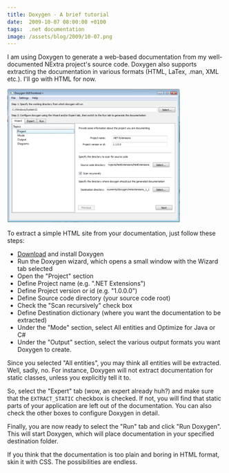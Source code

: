 ```yaml
---
title: Doxygen - A brief tutorial
date:  2009-10-07 08:00:00 +0100
tags:  .net documentation
image: /assets/blog/2009/10-07.png
---
```


I am using Doxygen to generate a web-based documentation from my well-documented
NExtra project's source code. Doxygen also supports extracting the documentation
in various formats (HTML, LaTex, .man, XML etc.). I'll go with HTML for now.

![Doxygen Wizard](/assets/blog/2009/10-07.png)

To extract a simple HTML site from your documentation, just follow these steps:

* [Download](http://www.stack.nl/~dimitri/doxygen/) and install Doxygen
* Run the Doxygen wizard, which opens a small window with the Wizard tab selected
* Open the "Project" section
* Define Project name (e.g. ".NET Extensions")
* Define Project version or id (e.g. "1.0.0.0")
* Define Source code directory (your source code root)
* Check the "Scan recursively" check box
* Define Destination dictionary (where you want the documentation to be extracted)
* Under the "Mode" section, select All entities and Optimize for Java or C#
* Under the "Output" section, select the various output formats you want Doxygen to create.

Since you selected "All entities", you may think all entities will be extracted.
Well, sadly, no. For instance, Doxygen will not extract documentation for static
classes, unless you explicitly tell it to.

So, select the "Expert" tab (wow, an expert already huh?) and make sure that the
`EXTRACT_STATIC` checkbox is checked. If not, you will find that static parts of
your application are left out of the documentation. You can also check the other
boxes to configure Doxygen in detail.

Finally, you are now ready to select the "Run" tab and click "Run Doxygen". This
will start Doxygen, which will place documentation in your specified destination
folder.

If you think that the documentation is too plain and boring in HTML format, skin
it with CSS. The possibilities are endless.